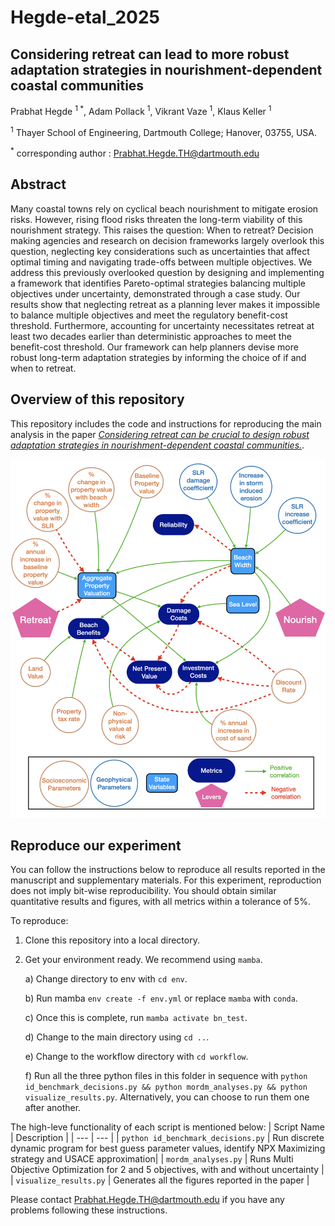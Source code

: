 # Hegde-etal_2025

## Considering retreat can lead to more robust adaptation strategies in nourishment-dependent coastal communities


Prabhat Hegde <sup> 1 *</sup>, Adam Pollack <sup>1</sup>, Vikrant Vaze <sup>1</sup>, Klaus Keller <sup>1</sup>

<sup>1</sup> Thayer School of Engineering, Dartmouth College; Hanover, 03755, USA.

<sup>*</sup> corresponding author : Prabhat.Hegde.TH@dartmouth.edu

## Abstract

Many coastal towns rely on cyclical beach nourishment to mitigate erosion risks. However, rising flood risks threaten the long-term viability of this nourishment strategy. This raises the question: When to  retreat? Decision making agencies and research on decision frameworks largely overlook this question, neglecting key considerations such as uncertainties that affect optimal timing and navigating trade-offs between multiple objectives.  We address this previously overlooked question by designing and implementing a framework that identifies Pareto-optimal strategies balancing multiple objectives under uncertainty, demonstrated through a case study. Our results show that neglecting retreat as a planning lever makes it impossible to balance multiple objectives and meet the regulatory benefit-cost threshold. Furthermore, accounting for uncertainty necessitates retreat at least two decades earlier than deterministic approaches to meet the benefit-cost threshold. Our framework can help planners devise more robust long-term adaptation strategies by informing the choice of if and when to retreat. 

## Overview of this repository
This repository includes the code and instructions for reproducing the main analysis in the paper <u>*Considering retreat can be crucial to design robust adaptation strategies in nourishment-dependent coastal communities.*</u>.

<img src="https://github.com/1993Hegde/BeachNourishmentvsMangedRetreat/blob/91ccd005cb76555a4fd6546c68d3164f870eda00/F1_SystemRelationships.jpeg" alt="image_alt" width="650" />

## Reproduce our experiment
You can follow the instructions below to reproduce all results reported in the manuscript and supplementary materials. For this experiment, reproduction does not imply bit-wise reproducibility. You should obtain similar quantitative results and figures, with all metrics within a tolerance of 5%. 

To reproduce:
1. Clone this repository into a local directory.
2. Get your environment ready. We recommend using `mamba`.
   
    a) Change directory to env with `cd env`.
   
    b) Run mamba `env create -f env.yml` or replace `mamba` with `conda`.
   
    c) Once this is complete, run `mamba activate bn_test`.
   
    d) Change to the main directory using `cd ..`.
   
    e) Change to the workflow directory with `cd workflow`.
   
    f) Run all the three python files in this folder in sequence with `python id_benchmark_decisions.py && python mordm_analyses.py && python visualize_results.py`. Alternatively, you can choose to run them one after another.

The high-leve functionality of each script is mentioned below:
| Script Name | Description |
| --- | --- |
| `python id_benchmark_decisions.py` | Run discrete dynamic program for best guess parameter values, identify NPX Maximizing strategy and USACE approximation| 
| `mordm_analyses.py` | Runs Multi Objective Optimization for 2 and 5 objectives, with and without uncertainty |
| `visualize_results.py` | Generates all the figures reported in the paper |

Please contact [Prabhat.Hegde.TH@dartmouth.edu](mailto:Prabhat.Hegde.TH@dartmouth.edu) if you have any problems following these instructions. 


